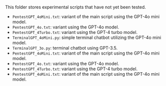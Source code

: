 This folder stores experimental scripts that have not yet been tested.

- `PentestGPT_4oMini.txt`: variant of the main script using the GPT-4o mini model.
- `PentestGPT_4o.txt`: variant using the GPT-4o model.
- `PentestGPT_4Turbo.txt`: variant using the GPT-4 turbo model.
- `TerminalGPT_4oMini.py`: simple terminal chatbot utilizing the GPT-4o mini model.
- `TerminalGPT_3o.py`: terminal chatbot using GPT-3.5.
- `PentestGPT_4oMini.txt`: variant of the main script using the GPT-4o mini model.
- `PentestGPT_4o.txt`: variant using the GPT-4o model.
- `PentestGPT_4Turbo.txt`: variant using the GPT-4 turbo model.
- `PentestGPT_4oMini.txt`: variant of the main script using the GPT-4o mini model.
